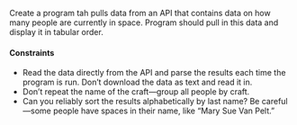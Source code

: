 Create a program tah pulls data from an API that contains data on how many people are currently in space. Program should pull in this data and display it in tabular order.

#### Constraints 
- Read the data directly from the API and parse the results each time the program is run. Don’t download the data as text and read it in.
- Don’t repeat the name of the craft—group all people by craft.
- Can you reliably sort the results alphabetically by last name? Be careful—some people have spaces in their name, like “Mary Sue Van Pelt.”